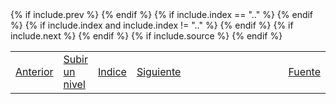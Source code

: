 <table style="width:100%;">
 <tr>
  {% if include.prev %}
    <td><a href="{{ include.prev }}">Anterior</a></td>
  {% endif %}
  {% if include.index == ".." %}
    <td><a href="{{ include.index }}">Subir un nivel</a></td>
  {% endif %}
  {% if include.index and include.index != ".." %}
    <td><a href="{{ include.index }}">Indice</a></td>
  {% endif %}
  {% if include.next %}
    <td><a href="{{ include.next }}">Siguiente</a></td>
  {% endif %}
  <td style="width:100%;"></td>
  {% if include.source %}
    <td><a href="{{ include.source }}">Fuente</a></td>
  {% endif %}
 </tr>
</table>
